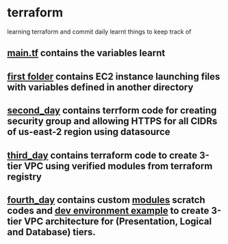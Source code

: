 # terraform
learning terraform and commit daily learnt things to keep track of
## [main.tf](https://github.com/deesirouss/terraform/blob/main/main.tf) contains the variables learnt
## [first folder](https://github.com/deesirouss/terraform/tree/main/first) contains EC2 instance launching files with variables defined in another directory
## [second_day](https://github.com/deesirouss/terraform/tree/main/second_day) contains terrform code for creating security group and allowing HTTPS for all CIDRs of us-east-2 region using datasource
## [third_day](https://github.com/deesirouss/terraform/tree/main/third_day) contains terraform code to create 3-tier VPC using verified modules from terraform registry
## [fourth_day](https://github.com/deesirouss/terraform/tree/main/fourth_day) contains custom [modules](https://github.com/deesirouss/terraform/tree/main/fourth_day/modules/vpc) scratch codes and [dev environment example](https://github.com/deesirouss/terraform/tree/main/fourth_day) to create 3-tier VPC architecture for (Presentation, Logical and Database) tiers.
